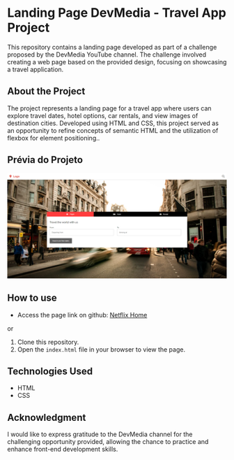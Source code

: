# Landing Page DevMedia - Travel App Project

This repository contains a landing page developed as part of a challenge proposed by the DevMedia YouTube channel. The challenge involved creating a web page based on the provided design, focusing on showcasing a travel application.

## About the Project

The project represents a landing page for a travel app where users can explore travel dates, hotel options, car rentals, and view images of destination cities. Developed using HTML and CSS, this project served as an opportunity to refine concepts of semantic HTML and the utilization of flexbox for element positioning..

## Prévia do Projeto

![Preview](https://github.com/RhuanLucass/landing-page-devmedia/blob/master/assets/Captura%20de%20tela%202023-12-29%20182712.png)

## How to use

- Access the page link on github: [Netflix Home](https://rhuanlucass.github.io/landing-page-devmedia/)

or

1. Clone this repository.
2. Open the `index.html` file in your browser to view the page.

## Technologies Used

- HTML
- CSS

## Acknowledgment

I would like to express gratitude to the DevMedia channel for the challenging opportunity provided, allowing the chance to practice and enhance front-end development skills.
